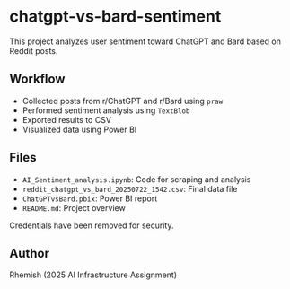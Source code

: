 # chatgpt-vs-bard-sentiment

This project analyzes user sentiment toward ChatGPT and Bard based on Reddit posts.

## Workflow

- Collected posts from r/ChatGPT and r/Bard using `praw`
- Performed sentiment analysis using `TextBlob`
- Exported results to CSV
- Visualized data using Power BI

## Files

- `AI_Sentiment_analysis.ipynb`: Code for scraping and analysis
- `reddit_chatgpt_vs_bard_20250722_1542.csv`: Final data file
- `ChatGPTvsBard.pbix`: Power BI report
- `README.md`: Project overview

Credentials have been removed for security.

## Author

Rhemish (2025 AI Infrastructure Assignment)
